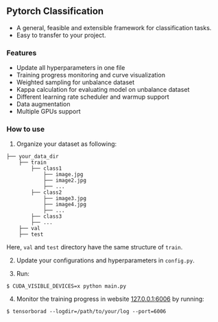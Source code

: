 ## Pytorch Classification

- A general, feasible and extensible framework for classification tasks.
- Easy to transfer to your project.



### Features

- Update all hyperparameters in one file
- Training progress monitoring and curve visualization
- Weighted sampling for unbalance dataset
- Kappa calculation for evaluating model on unbalance dataset
- Different learning rate scheduler and warmup support
- Data augmentation
- Multiple GPUs support




### How to use

1. Organize your dataset as following:

```
├── your_data_dir
	├── train
		├── class1
			├── image.jpg
			├── image2.jpg
			├── ...
		├── class2
			├── image3.jpg
			├── image4.jpg
			├── ...
		├── class3
		├── ...
	├── val
	├── test
```

Here, `val` and `test` directory have the same structure of  `train`.  



2. Update your configurations and hyperparameters in `config.py`.



3. Run:

```shell
$ CUDA_VISIBLE_DEVICES=x python main.py
```



4. Monitor the training progress in website [127.0.0.1:6006](127.0.0.1:6006) by running:

```shell
$ tensorborad --logdir=/path/to/your/log --port=6006
```


